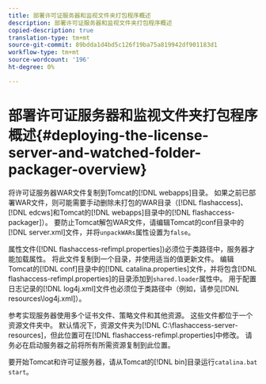 ```yaml
---
title: 部署许可证服务器和监视文件夹打包程序概述
description: 部署许可证服务器和监视文件夹打包程序概述
copied-description: true
translation-type: tm+mt
source-git-commit: 89bdda1d4bd5c126f19ba75a819942df901183d1
workflow-type: tm+mt
source-wordcount: '196'
ht-degree: 0%

---
```



# 部署许可证服务器和监视文件夹打包程序概述{#deploying-the-license-server-and-watched-folder-packager-overview}

将许可证服务器WAR文件复制到Tomcat的[!DNL webapps]目录。 如果之前已部署WAR文件，则可能需要手动删除未打包的WAR目录（[!DNL flashaccess]、[!DNL edcws]和Tomcat的[!DNL webapps]目录中的[!DNL flashaccess-packager]）。 要防止Tomcat解包WAR文件，请编辑Tomcat的conf目录中的[!DNL server.xml]文件，并将`unpackWARs`属性设置为`false`。

属性文件([!DNL flashaccess-refimpl.properties])必须位于类路径中，服务器才能加载属性。 将此文件复制到一个目录，并使用适当的值更新文件。 编辑Tomcat的[!DNL conf]目录中的[!DNL catalina.properties]文件，并将包含[!DNL flashaccess-refimpl.properties]的目录添加到`shared.loader`属性中。 用于配置日志记录的[!DNL log4j.xml]文件也必须位于类路径中（例如，请参见[!DNL resources\log4j.xml]）。

参考实现服务器使用多个证书文件、策略文件和其他资源。 这些文件都位于一个资源文件夹中。 默认情况下，资源文件夹为[!DNL C:\flashaccess-server-resources]，但此位置可在[!DNL flashaccess-refimpl.properties]中修改。 请务必在启动服务器之前将所有所需资源复制到此位置。

要开始Tomcat和许可证服务器，请从Tomcat的[!DNL bin]目录运行`catalina.bat start`。
